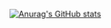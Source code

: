 [![Anurag's GitHub stats](github-readme-stats-khoa-lucents.vercel.app/api?username=khoa-lucents)](https://github.com/anuraghazra/github-readme-stats)
